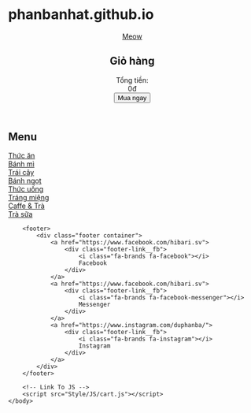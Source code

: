 # phanbanhat.github.io
<!DOCTYPE html>
<html lang="en">
    <head>
        <meta charset="UTF-8">
        <meta http-equiv="X-UA-Compatible" content="IE=edge">
        <meta name="viewport" content="width=device-width, initial-scale=1.0">
        <title>Meow</title>
        <link rel="stylesheet" href="Style/CSS/style.css">
        <link rel="stylesheet" href="fontawesome-free-6.3.0-web/css/all.min.css">
    </head>
    <body>
        <!-- HEADER -->
        <header>
            <div class="nav container">
                <a href="https://www.facebook.com/hibari.sv" class="logo">
                    <i class=" fa-solid fa-paw"></i>
                    Meow
                </a>
                <!-- Cart-Icon -->
                <i class="fa-solid fa-bag-shopping" id="cart-icon"></i>
                <!-- Cart -->
                <div class="cart">
                    <h2 class="cart-title">Giỏ hàng</h2>
                    <!-- Content -->
                    <div class="cart-content">
                    </div>
                    <!-- Total -->
                    <div class="total">
                        <div class="total-title">Tổng tiền:</div>
                        <div class="total-price">0đ</div>
                    </div>
                    <!-- Buy Button -->
                    <button type="button" class="btn-buy">Mua ngay</button>
                    <!-- Cart Close -->
                    <i class="fa-solid fa-xmark" id="close-cart"></i>
                </div>
            </div>
        </header>
        <!-- Shop -->
        <div class="btn container">
            <h2 class="container__heading">
                <i class=" fa-solid fa-paw"></i>
                Menu
                <i class=" fa-solid fa-paw"></i>
            </h2>
            <div class="btn-menu">
                <div class="btn-menu__1">
                    <div class="btn-menu__1-1">
                        <a href="Index/menu1/menu__1.html" class="button">
                            Thức ăn
                        </a>
                    </div>
                    <div class="btn-menu__1-1">
                        <a href="Index/menu2/menu__1.html" class="button">
                            Bánh mì
                        </a>
                    </div>
                    <div class="btn-menu__1-1">
                        <a href="Index/menu3/menu__1.html" class="button">
                            Trái cây
                        </a>
                    </div>
                    <div class="btn-menu__1-1">
                        <a href="Index/menu4/menu__1.html" class="button">
                            Bánh ngọt
                        </a>
                    </div>
                </div>
                <div class="btn-menu__1">
                    <div class="btn-menu__1-1">
                        <a href="Index/menu5/menu__1.html" class="button">
                            Thức uống
                        </a>
                    </div>
                    <div class="btn-menu__1-1">
                        <a href="Index/menu6/menu__1.html" class="button">
                            Tráng miệng
                        </a>
                    </div>
                    <div class="btn-menu__1-1">
                        <a href="Index/menu7/menu__1.html" class="button">
                            Caffe & Trà
                        </a>
                    </div>
                    <div class="btn-menu__1-1">
                        <a href="Index/menu8/menu__1.html" class="button">
                            Trà sữa
                        </a>
                    </div>
                </div>
            </div>
        </div>

        <footer>
            <div class="footer container">
                <a href="https://www.facebook.com/hibari.sv">
                    <div class="footer-link__fb">
                        <i class="fa-brands fa-facebook"></i>
                        Facebook
                    </div>
                </a>
                <a href="https://www.facebook.com/hibari.sv">
                    <div class="footer-link__fb">
                        <i class="fa-brands fa-facebook-messenger"></i>
                        Messenger
                    </div>
                </a>
                <a href="https://www.instagram.com/duphanba/">
                    <div class="footer-link__fb">
                        <i class="fa-brands fa-instagram"></i>
                        Instagram
                    </div>
                </a>
            </div>
        </footer>

        <!-- Link To JS -->
        <script src="Style/JS/cart.js"></script>
    </body>
</html>
